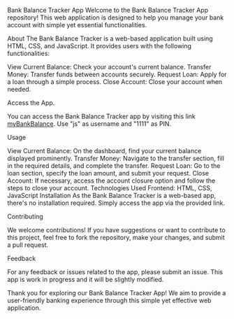 Bank Balance Tracker App
Welcome to the Bank Balance Tracker App repository! This web application is designed to help you manage your bank account with simple yet essential functionalities.

About
The Bank Balance Tracker is a web-based application built using HTML, CSS, and JavaScript. It provides users with the following functionalities:

View Current Balance: Check your account's current balance.
Transfer Money: Transfer funds between accounts securely.
Request Loan: Apply for a loan through a simple process.
Close Account: Close your account when needed.

Access the App.

You can access the Bank Balance Tracker app by visiting this link [myBankBalance](https://my-bank-balance-tracker.vercel.app/).
Use "js" as username and "1111" as  PIN.



Usage

View Current Balance: On the dashboard, find your current balance displayed prominently.
Transfer Money: Navigate to the transfer section, fill in the required details, and complete the transfer.
Request Loan: Go to the loan section, specify the loan amount, and submit your request.
Close Account: If necessary, access the account closure option and follow the steps to close your account.
Technologies Used
Frontend: HTML, CSS, JavaScript
Installation
As the Bank Balance Tracker is a web-based app, there's no installation required. Simply access the app via the provided link.

Contributing

We welcome contributions! If you have suggestions or want to contribute to this project, feel free to fork the repository, make your changes, and submit a pull request.

Feedback

For any feedback or issues related to the app, please submit an issue. This app is work in progress and  it will be slightly modified.

Thank you for exploring our Bank Balance Tracker App! We aim to provide a user-friendly banking experience through this simple yet effective web application.


